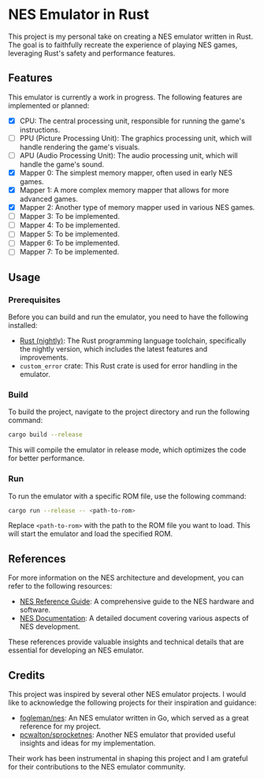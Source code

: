 # NES Emulator in Rust

This project is my personal take on creating a NES emulator written in Rust. The goal is to faithfully recreate the experience of playing NES games, leveraging Rust's safety and performance features.

## Features

This emulator is currently a work in progress. The following features are implemented or planned:

- [x] CPU: The central processing unit, responsible for running the game's instructions.
- [ ] PPU (Picture Processing Unit): The graphics processing unit, which will handle rendering the game's visuals.
- [ ] APU (Audio Processing Unit): The audio processing unit, which will handle the game's sound.
- [x] Mapper 0: The simplest memory mapper, often used in early NES games.
- [x] Mapper 1: A more complex memory mapper that allows for more advanced games.
- [x] Mapper 2: Another type of memory mapper used in various NES games.
- [ ] Mapper 3: To be implemented.
- [ ] Mapper 4: To be implemented.
- [ ] Mapper 5: To be implemented.
- [ ] Mapper 6: To be implemented.
- [ ] Mapper 7: To be implemented.

## Usage

### Prerequisites

Before you can build and run the emulator, you need to have the following installed:

- [Rust (nightly)](https://rustup.rs/): The Rust programming language toolchain, specifically the nightly version, which includes the latest features and improvements.
- `custom_error` crate: This Rust crate is used for error handling in the emulator.

### Build

To build the project, navigate to the project directory and run the following command:

```sh
cargo build --release
```

This will compile the emulator in release mode, which optimizes the code for better performance.

### Run

To run the emulator with a specific ROM file, use the following command:

```sh
cargo run --release -- <path-to-rom>
```

Replace `<path-to-rom>` with the path to the ROM file you want to load. This will start the emulator and load the specified ROM.

## References

For more information on the NES architecture and development, you can refer to the following resources:

- [NES Reference Guide](https://wiki.nesdev.com/w/index.php/NES_reference_guide): A comprehensive guide to the NES hardware and software.
- [NES Documentation](https://nesdev.com/NESDoc.pdf): A detailed document covering various aspects of NES development.

These references provide valuable insights and technical details that are essential for developing an NES emulator.

## Credits

This project was inspired by several other NES emulator projects. I would like to acknowledge the following projects for their inspiration and guidance:

- [fogleman/nes](https://github.com/fogleman/nes): An NES emulator written in Go, which served as a great reference for my project.
- [pcwalton/sprocketnes](https://github.com/pcwalton/sprocketnes): Another NES emulator that provided useful insights and ideas for my implementation.

Their work has been instrumental in shaping this project and I am grateful for their contributions to the NES emulator community.
